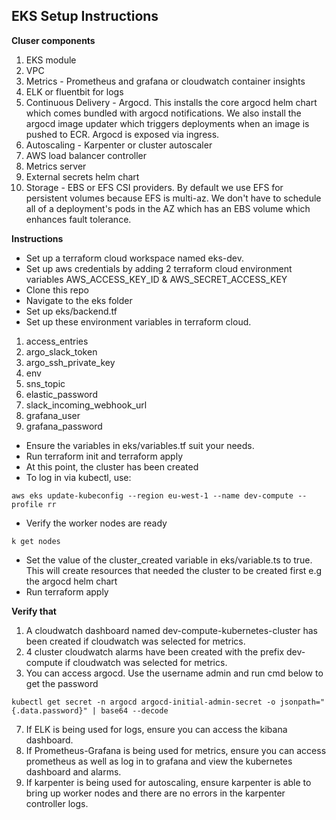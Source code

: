 ## EKS Setup Instructions

**Cluser components**
1.  EKS module
2.  VPC
3. Metrics - Prometheus and grafana or cloudwatch container insights
4. ELK or fluentbit for logs
5.  Continuous Delivery - Argocd. This installs the core argocd helm chart which comes bundled with argocd notifications. We also install the argocd image updater which triggers deployments when an image is pushed to ECR. Argocd is exposed via ingress.
6.  Autoscaling - Karpenter or cluster autoscaler
7.  AWS load balancer controller
8.  Metrics server
9.  External secrets helm chart
10. Storage - EBS or EFS CSI providers. By default we use EFS for persistent volumes because EFS is multi-az. We don't have to schedule all of a deployment's pods in the AZ which has an EBS volume which enhances fault tolerance.

**Instructions**
- Set up a terraform cloud workspace named eks-dev.
- Set up aws credentials by adding 2 terraform cloud environment variables AWS_ACCESS_KEY_ID & AWS_SECRET_ACCESS_KEY
- Clone this repo
- Navigate to the eks folder
- Set up eks/backend.tf
- Set up these environment variables in terraform cloud.

1. access_entries
13. argo_slack_token
14. argo_ssh_private_key
15. env
16. sns_topic
17. elastic_password
18. slack_incoming_webhook_url
19. grafana_user
20. grafana_password

- Ensure the variables in eks/variables.tf suit your needs. 
- Run terraform init and terraform apply
- At this point, the cluster has been created
- To log in via kubectl, use:

`aws eks update-kubeconfig --region eu-west-1 --name dev-compute --profile rr`

- Verify the worker nodes are ready

 `k get nodes`

- Set the value of the cluster_created variable in eks/variable.ts to true. This will create resources that needed the cluster to be created first e.g the argocd helm chart
- Run terraform apply

**Verify that**

1. A cloudwatch dashboard named dev-compute-kubernetes-cluster has been created if cloudwatch was selected for metrics.
2. 4 cluster cloudwatch alarms have been created with the prefix dev-compute if cloudwatch was selected for metrics.
4. You can access argocd. Use the username admin and run cmd below to get the password

`kubectl get secret -n argocd argocd-initial-admin-secret -o jsonpath="{.data.password}" | base64 --decode`

7. If ELK is being used for logs, ensure you can access the kibana dashboard.
8. If Prometheus-Grafana is being used for metrics, ensure you can access prometheus as well as log in to grafana and view the kubernetes dashboard and alarms.
9. If karpenter is being used for autoscaling, ensure karpenter is able to bring up worker nodes and there are no errors in the karpenter controller logs.

